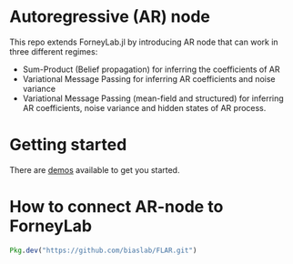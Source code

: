 Autoregressive (AR) node
============
This repo extends ForneyLab.jl by introducing AR node that can work in three different regimes:
- Sum-Product (Belief propagation) for inferring the coefficients of AR
- Variational Message Passing for inferring AR coefficients and noise variance
- Variational Message Passing (mean-field and structured) for inferring AR coefficients, noise variance and hidden states of AR process.

Getting started
===============
There are [demos](https://github.com/biaslab/VMP-AR/tree/master/demo) available to get you started.

How to connect AR-node to ForneyLab
===============
```julia
Pkg.dev("https://github.com/biaslab/FLAR.git")
```
